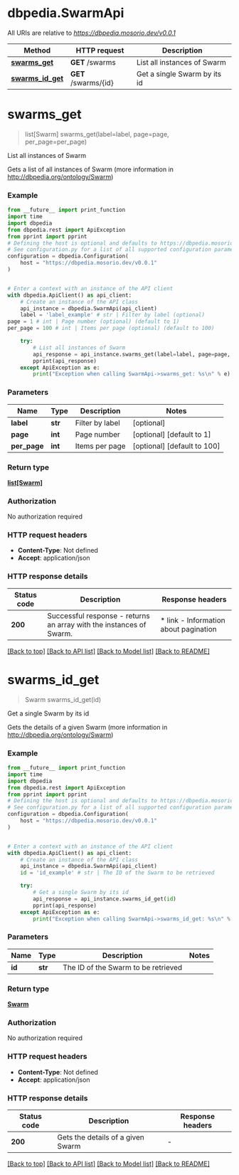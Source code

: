 # dbpedia.SwarmApi

All URIs are relative to *https://dbpedia.mosorio.dev/v0.0.1*

Method | HTTP request | Description
------------- | ------------- | -------------
[**swarms_get**](SwarmApi.md#swarms_get) | **GET** /swarms | List all instances of Swarm
[**swarms_id_get**](SwarmApi.md#swarms_id_get) | **GET** /swarms/{id} | Get a single Swarm by its id


# **swarms_get**
> list[Swarm] swarms_get(label=label, page=page, per_page=per_page)

List all instances of Swarm

Gets a list of all instances of Swarm (more information in http://dbpedia.org/ontology/Swarm)

### Example

```python
from __future__ import print_function
import time
import dbpedia
from dbpedia.rest import ApiException
from pprint import pprint
# Defining the host is optional and defaults to https://dbpedia.mosorio.dev/v0.0.1
# See configuration.py for a list of all supported configuration parameters.
configuration = dbpedia.Configuration(
    host = "https://dbpedia.mosorio.dev/v0.0.1"
)


# Enter a context with an instance of the API client
with dbpedia.ApiClient() as api_client:
    # Create an instance of the API class
    api_instance = dbpedia.SwarmApi(api_client)
    label = 'label_example' # str | Filter by label (optional)
page = 1 # int | Page number (optional) (default to 1)
per_page = 100 # int | Items per page (optional) (default to 100)

    try:
        # List all instances of Swarm
        api_response = api_instance.swarms_get(label=label, page=page, per_page=per_page)
        pprint(api_response)
    except ApiException as e:
        print("Exception when calling SwarmApi->swarms_get: %s\n" % e)
```

### Parameters

Name | Type | Description  | Notes
------------- | ------------- | ------------- | -------------
 **label** | **str**| Filter by label | [optional] 
 **page** | **int**| Page number | [optional] [default to 1]
 **per_page** | **int**| Items per page | [optional] [default to 100]

### Return type

[**list[Swarm]**](Swarm.md)

### Authorization

No authorization required

### HTTP request headers

 - **Content-Type**: Not defined
 - **Accept**: application/json

### HTTP response details
| Status code | Description | Response headers |
|-------------|-------------|------------------|
**200** | Successful response - returns an array with the instances of Swarm. |  * link - Information about pagination <br>  |

[[Back to top]](#) [[Back to API list]](../README.md#documentation-for-api-endpoints) [[Back to Model list]](../README.md#documentation-for-models) [[Back to README]](../README.md)

# **swarms_id_get**
> Swarm swarms_id_get(id)

Get a single Swarm by its id

Gets the details of a given Swarm (more information in http://dbpedia.org/ontology/Swarm)

### Example

```python
from __future__ import print_function
import time
import dbpedia
from dbpedia.rest import ApiException
from pprint import pprint
# Defining the host is optional and defaults to https://dbpedia.mosorio.dev/v0.0.1
# See configuration.py for a list of all supported configuration parameters.
configuration = dbpedia.Configuration(
    host = "https://dbpedia.mosorio.dev/v0.0.1"
)


# Enter a context with an instance of the API client
with dbpedia.ApiClient() as api_client:
    # Create an instance of the API class
    api_instance = dbpedia.SwarmApi(api_client)
    id = 'id_example' # str | The ID of the Swarm to be retrieved

    try:
        # Get a single Swarm by its id
        api_response = api_instance.swarms_id_get(id)
        pprint(api_response)
    except ApiException as e:
        print("Exception when calling SwarmApi->swarms_id_get: %s\n" % e)
```

### Parameters

Name | Type | Description  | Notes
------------- | ------------- | ------------- | -------------
 **id** | **str**| The ID of the Swarm to be retrieved | 

### Return type

[**Swarm**](Swarm.md)

### Authorization

No authorization required

### HTTP request headers

 - **Content-Type**: Not defined
 - **Accept**: application/json

### HTTP response details
| Status code | Description | Response headers |
|-------------|-------------|------------------|
**200** | Gets the details of a given Swarm |  -  |

[[Back to top]](#) [[Back to API list]](../README.md#documentation-for-api-endpoints) [[Back to Model list]](../README.md#documentation-for-models) [[Back to README]](../README.md)

